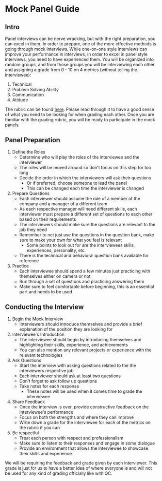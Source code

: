 # Mock Panel Guide

## Intro

Panel interviews can be nerve wracking, but with the right preparation, you can excel in them. In order to prepare, one of the more effective methods is going through mock interviews. While one-on-one style interviews can improve your performance in interviews, in order to excel in panel style interviews, you need to have experienced them. You will be organized into random groups, and from those groups you will be interviewing each other and assigning a grade from 0 - 10 on 4 metrics (without telling the interviewee):

1. Technical
2. Problem Solving Ability
3. Communication
4. Attitude

The rubric can be found [here](https://docs.google.com/spreadsheets/d/12_miXsfut6QOVJi8CeSPG4bL6hcGzGyIun3XrPdhmWc/edit?usp=sharing). Please read through it to have a good sense of what you need to be looking for when grading each other. Once you are familiar with the grading rubric, you will be ready to participate in the mock panels.

## Panel Preparation

1. Define the Roles
    - Determine who will play the roles of the interviewee and the interviewer
    - The roles will be moved around so don't focus on this step for too long
    - Decide the order in which the interviewers will ask their questions
        - Or if preferred, choose someone to lead the panel
        - This can be changed each time the interviewer is changed
2. Prepare Questions
    - Each interviewer should assume the role of a member of the company and a manager of a different team
    - As each respective manager will need different skills, each interviewer must prepare a different set of questions to each other based on their requirements
    - The interviewers should make sure the questions are relevant to the job they need
    - Remember to not just use the questions in the question bank, make sure to make your own for what you feel is relevant
        - Some points to look out for are the interviewees skills, experiences, personality, etc.
    - There is the technical and behavioral question bank available for reference
3. Practice
    - Each interviewee should spend a few minutes just practicing with themselves either on camera or not
    - Run through a set of questions and practicing answering them
    - Make sure to feel comfortable before beginning, this is an essential part and needs to be used

## Conducting the Interview

1. Begin the Mock Interview
    - Interviewers should introduce themselves and provide a brief explanation of the position they are looking for
2. Interviewee's Introduction
    - The interviewee should begin by introducing themselves and highlighting their skills, experience, and achievements
    - You can also mention any relevant projects or experience with the relevant technologies
3. Ask Questions
    - Start the interview with asking questions related to the the interviewers respective job
    - Each interviewer should ask at least two questions
    - Don't forget to ask follow up questions
    - Take notes for each response
        - These notes will be used when it comes time to grade the interviewee
4. Share Feedback
    - Once the interview is over, provide constructive feedback on the interviewee's performance
    - Focus on both the strengths and where they can improve
    - Write down a grade for the interviewee for each of the metrics on the rubric if you can
5. Be respectful
    - Treat each person with respect and professionalism
    - Make sure to listen to their responses and engage in some dialogue
    - Provide an environment that allows the interviewee to showcase their skills and experience

We will be requiring the feedback and grade given by each interviewer. This grade is just for us to have a better idea of where everyone is and will not be used for any kind of grading officially like with QC.